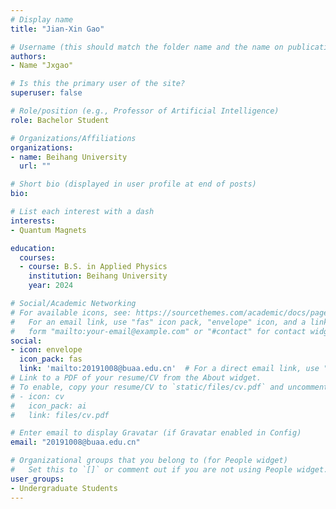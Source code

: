 ```yaml
---
# Display name
title: "Jian-Xin Gao"

# Username (this should match the folder name and the name on publications)
authors:
- Name "Jxgao"

# Is this the primary user of the site?
superuser: false

# Role/position (e.g., Professor of Artificial Intelligence)
role: Bachelor Student

# Organizations/Affiliations
organizations:
- name: Beihang University 
  url: ""

# Short bio (displayed in user profile at end of posts)
bio: 

# List each interest with a dash
interests:
- Quantum Magnets

education:
  courses:
  - course: B.S. in Applied Physics
    institution: Beihang University
    year: 2024

# Social/Academic Networking
# For available icons, see: https://sourcethemes.com/academic/docs/page-builder/#icons
#   For an email link, use "fas" icon pack, "envelope" icon, and a link in the
#   form "mailto:your-email@example.com" or "#contact" for contact widget.
social:
- icon: envelope
  icon_pack: fas
  link: 'mailto:20191008@buaa.edu.cn'  # For a direct email link, use "mailto:test@example.org".
# Link to a PDF of your resume/CV from the About widget.
# To enable, copy your resume/CV to `static/files/cv.pdf` and uncomment the lines below.
# - icon: cv
#   icon_pack: ai
#   link: files/cv.pdf

# Enter email to display Gravatar (if Gravatar enabled in Config)
email: "20191008@buaa.edu.cn"

# Organizational groups that you belong to (for People widget)
#   Set this to `[]` or comment out if you are not using People widget.
user_groups:
- Undergraduate Students 
---
```

